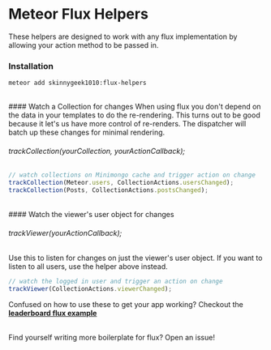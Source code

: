 # Meteor Flux Helpers

These helpers are designed to work with any flux implementation by allowing your action method to be passed in.

### Installation 
`meteor add skinnygeek1010:flux-helpers`

<br>
#### Watch a Collection for changes
When using flux you don't depend on the data in your templates to do the re-rendering. This turns out to be good because it let's us have more control of re-renders. The dispatcher will batch up these changes for minimal rendering.

###### trackCollection(yourCollection, yourActionCallback);

```javascript
// watch collections on Minimongo cache and trigger action on change
trackCollection(Meteor.users, CollectionActions.usersChanged);
trackCollection(Posts, CollectionActions.postsChanged);
```

<br>
#### Watch the viewer's user object for changes

###### trackViewer(yourActionCallback);

Use this to listen for changes on just the viewer's user object. If you want to listen to all users, use the helper above instead.

```javascript
// watch the logged in user and trigger an action on change
trackViewer(CollectionActions.viewerChanged);
```

Confused on how to use these to get your app working? Checkout the **[leaderboard flux example](https://github.com/AdamBrodzinski/meteor-flux-leaderboard)**

<br>
Find yourself writing more boilerplate for flux? Open an issue!
